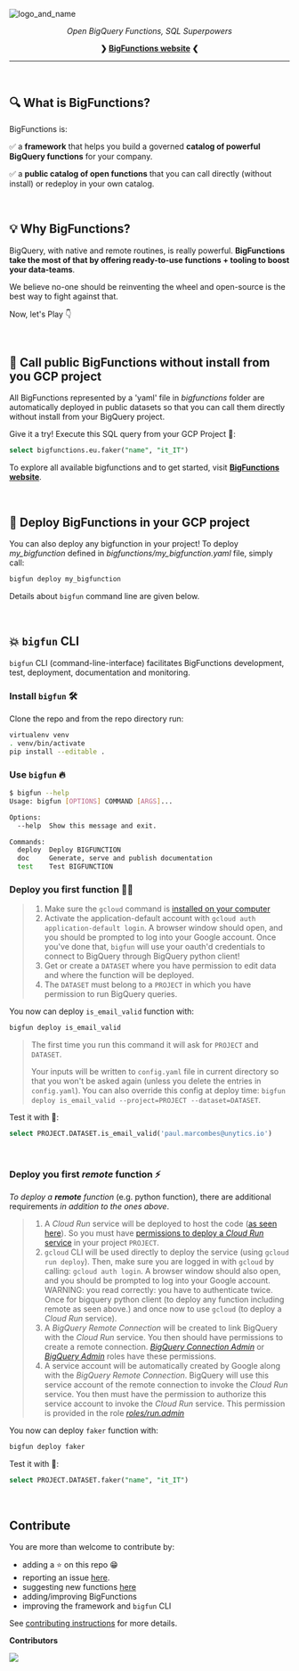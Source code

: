 
![logo_and_name](https://user-images.githubusercontent.com/111615732/186508787-6af04ed0-4750-4c49-926a-eacfd4a3dfbb.png)
<p align="center">
    <em>Open BigQuery Functions, SQL Superpowers</em>
</p>

<p align="center">
    <strong>❯ <a href="https://unytics.github.io/bigfunctions/" target="_blank">BigFunctions website</a> ❮</strong>
</p>

---

<br>

## 🔍️ What is BigFunctions?

BigFunctions is:

✅ a **framework** that helps you build a governed **catalog of powerful BigQuery functions** for your company.

✅ a **public catalog of open functions** that you can call directly (without install) or redeploy in your own catalog.




<br>


## 💡 Why BigFunctions?

BigQuery, with native and remote routines, is really powerful. **BigFunctions take the most of that by offering ready-to-use functions + tooling to boost your data-teams**.

We believe no-one should be reinventing the wheel and open-source is the best way to fight against that.

Now, let's Play 👇

<br>

## 👀 Call public BigFunctions without install from you GCP project

All BigFunctions represented by a 'yaml' file in *bigfunctions* folder are automatically deployed in public datasets so that you can call them directly without install from your BigQuery project.

Give it a try! Execute this SQL query from your GCP Project 👀:

```sql
select bigfunctions.eu.faker("name", "it_IT")
```


To explore all available bigfunctions and to get started, visit **<a href="https://unytics.github.io/bigfunctions/" target="_blank">BigFunctions website</a>**.

<br>


## 🚀 Deploy BigFunctions in your GCP project

You can also deploy any bigfunction in your project! To deploy *my_bigfunction* defined in *bigfunctions/my_bigfunction.yaml* file, simply call:

``` sh
bigfun deploy my_bigfunction
```

Details about `bigfun` command line are given below.

<br>


## 💥 `bigfun` CLI

`bigfun` CLI (command-line-interface) facilitates BigFunctions development, test, deployment, documentation and monitoring.

### Install `bigfun` 🛠️

Clone the repo and from the repo directory run:

``` sh
virtualenv venv
. venv/bin/activate
pip install --editable .
```

### Use `bigfun` 🔥

``` sh
$ bigfun --help
Usage: bigfun [OPTIONS] COMMAND [ARGS]...

Options:
  --help  Show this message and exit.

Commands:
  deploy  Deploy BIGFUNCTION
  doc     Generate, serve and publish documentation
  test    Test BIGFUNCTION
```



### Deploy you first function 👨‍💻

> 1. Make sure the `gcloud` command is [installed on your computer](https://cloud.google.com/sdk/docs/install)
> 2. Activate the application-default account with `gcloud auth application-default login`. A browser window should open, and you should be prompted to log into your Google account. Once you've done that, `bigfun` will use your oauth'd credentials to connect to BigQuery through BigQuery python client!
> 3. Get or create a `DATASET` where you have permission to edit data and where the function will be deployed.
> 4. The `DATASET` must belong to a `PROJECT` in which you have permission to run BigQuery queries.

You now can deploy `is_email_valid` function with:

```sh
bigfun deploy is_email_valid
```

> The first time you run this command it will ask for `PROJECT` and `DATASET`.
>
> Your inputs will be written to `config.yaml` file in current directory so that you won't be asked again (unless you delete the entries in `config.yaml`). You can also override this config at deploy time: `bigfun deploy is_email_valid --project=PROJECT --dataset=DATASET`.


Test it with 👀:

```sql
select PROJECT.DATASET.is_email_valid('paul.marcombes@unytics.io')
```

<br>


### Deploy you first *remote* function ⚡️

*To deploy a **remote** function* (e.g. python function), there are additional requirements *in addition to the ones above*.

> 1. A *Cloud Run* service will be deployed to host the code ([as seen here](https://cloud.google.com/bigquery/docs/reference/standard-sql/remote-functions)). So you must have [permissions to deploy a *Cloud Run* service](https://cloud.google.com/run/docs/deploying-source-code#permissions_required_to_deploy) in your project `PROJECT`.
> 2. `gcloud` CLI will be used directly to deploy the service (using `gcloud run deploy`). Then, make sure you are logged in with `gcloud` by calling: `gcloud auth login`. A browser window should also open, and you should be prompted to log into your Google account. WARNING: you read correctly: you have to authenticate twice. Once for bigquery python client (to deploy any function including remote as seen above.) and once now to use `gcloud` (to deploy a *Cloud Run* service).
> 3. A *BigQuery Remote Connection* will be created to link BigQuery with the *Cloud Run* service. You then should have permissions to create a remote connection. *[BigQuery Connection Admin](https://cloud.google.com/bigquery/docs/access-control#bigquery.connectionAdmin)* or *[BigQuery Admin](https://cloud.google.com/bigquery/docs/access-control#bigquery.admin)* roles have these permissions.
> 4. A service account will be automatically created by Google along with the *BigQuery Remote Connection*. BigQuery will use this service account of the remote connection to invoke the *Cloud Run* service. You then must have the permission to authorize this service account to invoke the *Cloud Run* service. This permission is provided in the role *[roles/run.admin](https://cloud.google.com/run/docs/reference/iam/roles)*


You now can deploy `faker` function with:

```sh
bigfun deploy faker
```

Test it with 👀:

```sql
select PROJECT.DATASET.faker("name", "it_IT")
```


<br>



## Contribute

You are more than welcome to contribute by:

- adding a ⭐ on this repo 😁
- reporting an issue [here](https://github.com/unytics/bigfunctions/issues/new?assignees=&labels=bug-bigfun-CLI&template=3_bug_bigfun_cli.yaml&title=%5Bbug%5D%3A+it+does+not+work).
- suggesting new functions [here](https://github.com/unytics/bigfunctions/issues/new?assignees=&labels=new-bigfunction&template=new_bigfunction.yaml&title=%5Bnew%5D%3A+%60function_name%28argument1%2C+argument2%29%60)
- adding/improving BigFunctions
- improving the framework and `bigfun` CLI

See [contributing instructions](https://github.com/unytics/bigfunctions/blob/main/CONTRIBUTING.md) for more details.

**Contributors**

<a href="https://github.com/unytics/bigfunctions/graphs/contributors">
  <img src="https://contrib.rocks/image?repo=unytics/bigfunctions" />
</a>
